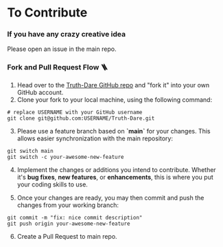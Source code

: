 # To Contribute

### If you have any crazy creative idea
Please open an issue in the main repo.

### Fork and Pull Request Flow 🪜

1. Head over to the [Truth-Dare GitHub repo](https://github.com/Aashish1-1-1/Truth-Dare) and "fork it" into your own GitHub account.
2. Clone your fork to your local machine, using the following command:

```shell
# replace USERNAME with your GitHub username
git clone git@github.com:USERNAME/Truth-Dare.git
```

3. Please use a feature branch based on **\`main\`** for your changes. This allows easier synchronization with the main repository:

```shell
git switch main
git switch -c your-awesome-new-feature
```

4. Implement the changes or additions you intend to contribute. Whether it's **bug fixes**, **new features**, or **enhancements**, this is where you put your coding skills to use.

5. Once your changes are ready, you may then commit and push the changes from your working branch:

```shell
git commit -m "fix: nice commit description"
git push origin your-awesome-new-feature
```

6. Create a Pull Request to main repo.

